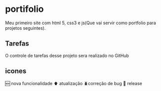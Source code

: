 # portifolio
Meu primeiro site com html 5, css3 e js(Que vai servir como portfolio para projetos seguintes).

## Tarefas

O controle de tarefas desse projeto sera realizado no GitHub

## icones

:new: nova funcionalidade
:arrow_up: atualização
:beetle:correção de bug
:checkered_flag: release